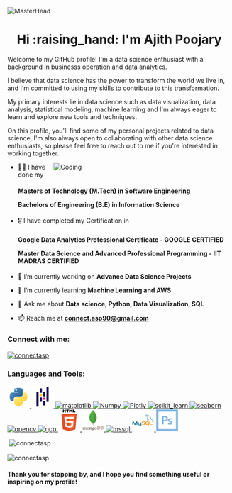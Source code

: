![MasterHead](https://storage.googleapis.com/gweb-cloudblog-publish/original_images/DataAnalytics.gif)
<h1 align="center">Hi :raising_hand: I'm Ajith Poojary</h1>

<p align="left">
Welcome to my GitHub profile! I'm a data science enthusiast with a background in businesss operation and data analytics.
</p>
<p align="left">
I believe that data science has the power to transform the world we live in, and I'm committed to using my skills to contribute to this transformation. 
</p>
<p align="left">
My primary interests lie in data science such as data visualization, data analysis, statistical modeling, machine learning and I'm always eager to learn and explore new tools and techniques.
</p>
<p align="left">
On this profile, you'll find some of my personal projects related to data science, I'm also always open to collaborating with other data science enthusiasts, so please feel free to reach out to me if you're interested in working together.
</p>


<img align = "right" alt="Coding" width = "400" src = "https://chools.in/wp-content/uploads/data-science-2-1.gif">

- :man_student: I have done my
	 <p align="left">
	 <h4 align="left">
	  Masters of Technology (M.Tech) in Software Engineering
	 </p>
	 <p align="left">
      Bachelors of Engineering (B.E) in Information Science
     </p>
     </h4>

- :medal_military: I have completed my Certification in
  	 <p align="left">
	 <h4 align="left">
	  Google Data Analytics Professional Certificate - GOOGLE CERTIFIED
	 </p>
	 <p align="left">
      Master Data Science and Advanced Professional Programming - IIT MADRAS CERTIFIED 
     </p>
     </h4>

- :dart: I’m currently working on **Advance Data Science Projects**

- 🌱 I’m currently learning **Machine Learning and AWS**

- 💬 Ask me about **Data science, Python, Data Visualization, SQL**

- 📫 Reach me at **connect.asp90@gmail.com**


<h3 align="left">Connect with me:</h3>
<p align="left">
<a href="https://linkedin.com/in/connectasp" target="blank"><img align="center" src="https://raw.githubusercontent.com/rahuldkjain/github-profile-readme-generator/master/src/images/icons/Social/linked-in-alt.svg" alt="connectasp" height="30" width="40" /></a>
</p>

<h3 align="left">Languages and Tools:</h3>
<p align="left"> <a href="https://www.python.org" target="_blank" rel="noreferrer"> <img src="https://raw.githubusercontent.com/devicons/devicon/master/icons/python/python-original.svg" alt="python" width="50" height="50"/> </a> <a href="https://pandas.pydata.org/" target="_blank" rel="noreferrer"> <img src="https://raw.githubusercontent.com/devicons/devicon/2ae2a900d2f041da66e950e4d48052658d850630/icons/pandas/pandas-original.svg" alt="pandas" width="50" height="50"/> </a><a href="https://matplotlib.org/stable/index.html" target="_blank" rel="noreferrer"> <img src="https://matplotlib.org/3.1.1/_static/logo2_compressed.svg" alt="matplotlib" width="75" height="75"/> </a><a href="https://numpy.org/" target="_blank" rel="noreferrer"> <img src="https://upload.wikimedia.org/wikipedia/commons/3/31/NumPy_logo_2020.svg" alt="Numpy" width="75" height="75"/> </a><a href="https://plotly.com/python/" target="_blank" rel="noreferrer"> <img src="https://www.vectorlogo.zone/logos/plot_ly/plot_ly-official.svg" alt="Plotly" width="50" height="50"/> </a> <a href="https://scikit-learn.org/" target="_blank" rel="noreferrer"> <img src="https://upload.wikimedia.org/wikipedia/commons/0/05/Scikit_learn_logo_small.svg" alt="scikit_learn" width="50" height="50"/> </a> <a href="https://seaborn.pydata.org/" target="_blank" rel="noreferrer"> <img src="https://seaborn.pydata.org/_images/logo-mark-lightbg.svg" alt="seaborn" width="50" height="50"/> </a><a href="https://opencv.org/" target="_blank" rel="noreferrer"> <img src="https://www.vectorlogo.zone/logos/opencv/opencv-icon.svg" alt="opencv" width="50" height="50"/> </a> <a href="https://cloud.google.com" target="_blank" rel="noreferrer"> <img src="https://www.vectorlogo.zone/logos/google_cloud/google_cloud-icon.svg" alt="gcp" width="50" height="50"/> </a> <a href="https://www.w3.org/html/" target="_blank" rel="noreferrer"> <img src="https://raw.githubusercontent.com/devicons/devicon/master/icons/html5/html5-original-wordmark.svg" alt="html5" width="50" height="50"/> </a> <a href="https://www.mongodb.com/" target="_blank" rel="noreferrer"> <img src="https://raw.githubusercontent.com/devicons/devicon/master/icons/mongodb/mongodb-original-wordmark.svg" alt="mongodb" width="50" height="50"/> </a> <a href="https://www.microsoft.com/en-us/sql-server" target="_blank" rel="noreferrer"> <img src="https://www.svgrepo.com/show/303229/microsoft-sql-server-logo.svg" alt="mssql" width="50" height="50"/> </a> <a href="https://www.mysql.com/" target="_blank" rel="noreferrer"> <img src="https://raw.githubusercontent.com/devicons/devicon/master/icons/mysql/mysql-original-wordmark.svg" alt="mysql" width="50" height="50"/> </a> <a href="https://www.photoshop.com/en" target="_blank" rel="noreferrer"> <img src="https://raw.githubusercontent.com/devicons/devicon/master/icons/photoshop/photoshop-line.svg" alt="photoshop" width="50" height="50"/> </a>  </p>

<p>&nbsp;<img align="center" src="https://github-readme-stats.vercel.app/api?username=connectasp&show_icons=true&locale=en" alt="connectasp" /></p>

<p><img align="center" src="https://github-readme-streak-stats.herokuapp.com/?user=connectasp&" alt="connectasp" /></p>

<h4 align="left">
<p align="left">
Thank you for stopping by, and I hope you find something useful or inspiring on my profile!
</p>
</h4>
